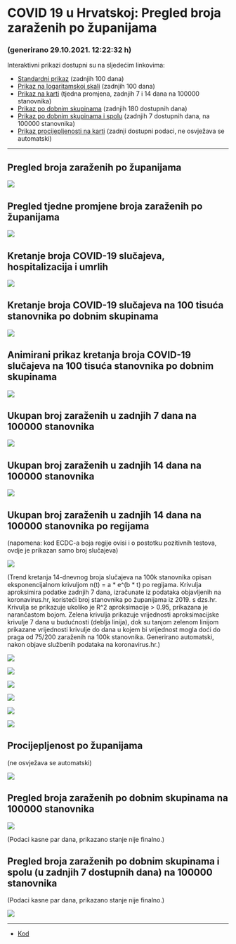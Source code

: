 # COVID 19 u Hrvatskoj: Pregled broja zaraženih po županijama

### (generirano 29.10.2021. 12:22:32 h)

Interaktivni prikazi dostupni su na sljedećim linkovima:

- [Standardni prikaz](html/index.html) (zadnjih 100 dana)
- [Prikaz na logaritamskoj skali](html/index_log.html) (zadnjih 100 dana)
- [Prikaz na karti](html/index_map.html) (tjedna promjena, zadnjih 7 i 14 dana na 100000 stanovnika)
- [Prikaz po dobnim skupinama](html/index_per_age.html) (zadnjih 180 dostupnih dana)
- [Prikaz po dobnim skupinama i spolu](html/index_pyramid.html) (zadnjih 7 dostupnih dana, na 100000 stanovnika)
- [Prikaz procijepljenosti na karti](html/index_vaccination.html) (zadnji dostupni podaci, ne osvježava se automatski)

-----

## Pregled broja zaraženih po županijama

![](img/2021_10_28_line_plots.png)

## Pregled tjedne promjene broja zaraženih po županijama

![](img/2021_10_28_map.png)

## Kretanje broja COVID-19 slučajeva, hospitalizacija i umrlih

![](img/2021_10_28_cases_hospitalisations_deaths.png)

## Kretanje broja COVID-19 slučajeva na 100 tisuća stanovnika po dobnim skupinama

![](img/2021_10_28_cases_per_age_group_lines.png)

## Animirani prikaz kretanja broja COVID-19 slučajeva na 100 tisuća stanovnika po dobnim skupinama

![](img/2021_10_27anim_aug_1200.gif)

## Ukupan broj zaraženih u zadnjih 7 dana na 100000 stanovnika

![](img/2021_10_28_map_7_day_per_100k.png)

## Ukupan broj zaraženih u zadnjih 14 dana na 100000 stanovnika

![](img/2021_10_28_map_14_day_per_100k.png)

## Ukupan broj zaraženih u zadnjih 14 dana na 100000 stanovnika po regijama

(napomena: kod ECDC-a boja regije ovisi i o postotku pozitivnih testova, ovdje je prikazan samo broj slučajeva)

![](img/2021_10_28_map_14_day_per_100k_region.png)

(Trend kretanja 14-dnevnog broja slučajeva na 100k stanovnika opisan eksponencijalnom krivuljom n(t) = a * e^(b * t) po regijama. Krivulja aproksimira podatke zadnjih 7 dana, izračunate iz podataka objavljenih na koronavirus.hr, koristeći broj stanovnika po županijama iz 2019. s dzs.hr. Krivulja se prikazuje ukoliko je R^2 aproksimacije > 0.95, prikazana je narančastom bojom. Zelena krivulja prikazuje vrijednosti aproksimacijske krivulje 7 dana u budućnosti (deblja linija), dok su tanjom zelenom linijom prikazane vrijednosti krivulje do dana u kojem bi vrijednost mogla doći do praga od 75/200 zaraženih na 100k stanovnika. Generirano automatski, nakon objave službenih podataka na koronavirus.hr.)

![](img/2021_10_28_current_Jadranska_Hrvatska.png)

![](img/2021_10_28_current_Panonska_Hrvatska.png)

![](img/2021_10_28_current_Grad_Zagreb.png)

![](img/2021_10_28_current_Sjeverna_Hrvatska.png)

![](img/2021_10_28_current_Republika_Hrvatska.png)

![](img/2021_10_28_cases_hospitalisations_deaths_Republika_Hrvatska.png)

## Procijepljenost po županijama

(ne osvježava se automatski)

![](img/2021_10_28_vaccination.png)

## Pregled broja zaraženih po dobnim skupinama na 100000 stanovnika

![](img/2021_10_28_per_age_group.png)

(Podaci kasne par dana, prikazano stanje nije finalno.)

## Pregled broja zaraženih po dobnim skupinama i spolu (u zadnjih 7 dostupnih dana) na 100000 stanovnika

(Podaci kasne par dana, prikazano stanje nije finalno.)

![](img/2021_10_28_pyramid.png)

-----

- [Kod](https://github.com/ppalasek/covid_plots_croatia)

